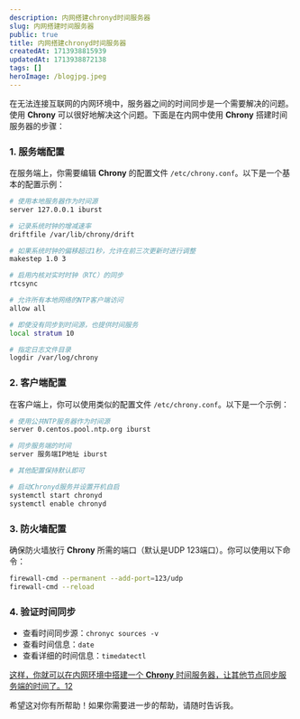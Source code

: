 ```yaml
---
description: 内网搭建chronyd时间服务器
slug: 内网搭建时间服务器
public: true
title: 内网搭建chronyd时间服务器
createdAt: 1713938815939
updatedAt: 1713938872138
tags: []
heroImage: /blogjpg.jpeg
---
```

在无法连接互联网的内网环境中，服务器之间的时间同步是一个需要解决的问题。使用 **Chrony** 可以很好地解决这个问题。下面是在内网中使用 **Chrony** 搭建时间服务器的步骤：

### 1. 服务端配置

在服务端上，你需要编辑 **Chrony** 的配置文件 `/etc/chrony.conf`。以下是一个基本的配置示例：

```bash
# 使用本地服务器作为时间源
server 127.0.0.1 iburst

# 记录系统时钟的增减速率
driftfile /var/lib/chrony/drift

# 如果系统时钟的偏移超过1秒，允许在前三次更新时进行调整
makestep 1.0 3

# 启用内核对实时时钟（RTC）的同步
rtcsync

# 允许所有本地网络的NTP客户端访问
allow all

# 即使没有同步到时间源，也提供时间服务
local stratum 10

# 指定日志文件目录
logdir /var/log/chrony
```

### 2. 客户端配置

在客户端上，你可以使用类似的配置文件 `/etc/chrony.conf`。以下是一个示例：

```bash
# 使用公共NTP服务器作为时间源
server 0.centos.pool.ntp.org iburst

# 同步服务端的时间
server 服务端IP地址 iburst

# 其他配置保持默认即可

# 启动Chronyd服务并设置开机自启
systemctl start chronyd
systemctl enable chronyd
```

### 3. 防火墙配置

确保防火墙放行 **Chrony** 所需的端口（默认是UDP 123端口）。你可以使用以下命令：

```bash
firewall-cmd --permanent --add-port=123/udp
firewall-cmd --reload
```

### 4. 验证时间同步

- 查看时间同步源：`chronyc sources -v`
- 查看时间信息：`date`
- 查看详细的时间信息：`timedatectl`

[这样，你就可以在内网环境中搭建一个 **Chrony** 时间服务器，让其他节点同步服务端的时间了。](https://blog.csdn.net/cyt0906/article/details/107310159)[1](https://blog.csdn.net/cyt0906/article/details/107310159)[2](https://www.cnblogs.com/Renqy/p/12987125.html)

希望这对你有所帮助！如果你需要进一步的帮助，请随时告诉我。

